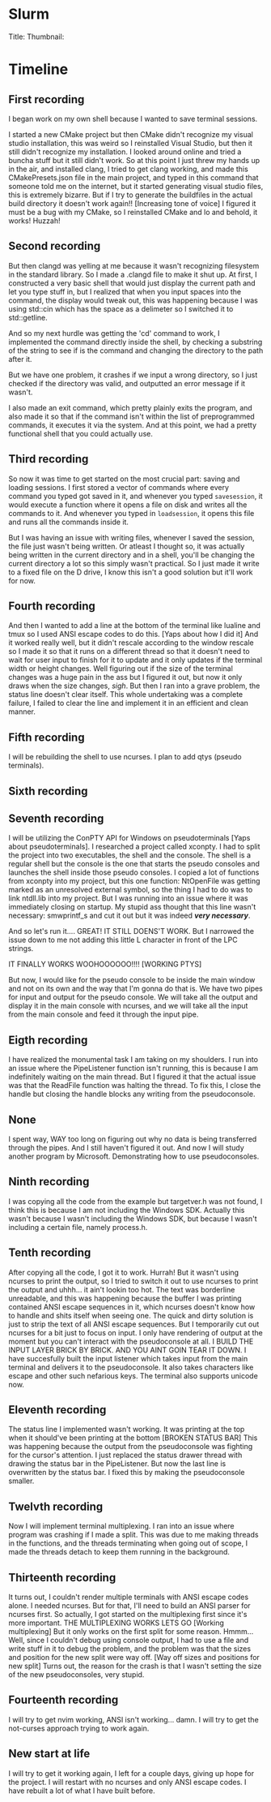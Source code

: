 # Slurm

Title:
Thumbnail:

# Timeline

## First recording 

I began work on my own shell because I wanted to save terminal sessions.

I started a new CMake project but then CMake didn't recognize my visual studio installation,
this was weird so I reinstalled Visual Studio, but then it still didn't recognize my installation.
I looked around online and tried a buncha stuff but it still didn't work.
So at this point I just threw my hands up in the air, and installed clang, I tried to get clang working,
and made this CMakePresets.json file in the main project, and typed in this command that someone told me 
on the internet, but it started generating visual studio files, this is extremely bizarre. But if I try
to generate the buildfiles in the actual build directory it doesn't work again!! [Increasing tone of voice]
I figured it must be a bug with my CMake, so I reinstalled CMake and lo and behold, it works! Huzzah!

## Second recording 

But then clangd was yelling at me because it wasn't recognizing filesystem in the standard library.
So I made a .clangd file to make it shut up.
At first, I constructed a very basic shell that would just display the current path and let you type stuff 
in, but I realized that when you input spaces into the command, the display would tweak out, this was 
happening because I was using std::cin which has the space as a delimeter so I switched it to std::getline.

And so my next hurdle was getting the 'cd' command to work, I implemented the command directly inside the shell,
by checking a substring of the string to see if is the command and changing the directory to the path after it.

But we have one problem, it crashes if we input a wrong directory, so I just checked if the directory was valid,
and outputted an error message if it wasn't.

I also made an exit command, which pretty plainly exits the program, and also made it so that if the command 
isn't within the list of preprogrammed commands, it executes it via the system. And at this point, we had a 
pretty functional shell that you could actually use.

## Third recording

So now it was time to get started on the most crucial part: saving and loading sessions.
I first stored a vector of commands where every command you typed got saved in it, and whenever you typed `savesession`,
it would execute a function where it opens a file on disk and writes all the commands to it.
And whenever you typed in `loadsession`, it opens this file and runs all the commands inside it.

But I was having an issue with writing files, whenever I saved the session, the file just wasn't being written.
Or atleast I thought so, it was actually being written in the current directory and in a shell, you'll be changing the 
current directory a lot so this simply wasn't practical.
So I just made it write to a fixed file on the D drive, I know this isn't a good solution but it'll work for now.

## Fourth recording

And then I wanted to add a line at the bottom of the terminal like lualine and tmux so I used ANSI escape codes to do this.
[Yaps about how I did it]
And it worked really well, but it didn't rescale according to the window rescale so I made it so that it runs on a different
thread so that it doesn't need to wait for user input to finish for it to update and it only updates if the terminal width
or height changes.
Well figuring out if the size of the terminal changes was a huge pain in the ass but I figured it out, but now it only draws
when the size changes, *sigh*. 
But then I ran into a grave problem, the status line doesn't clear itself.
This whole undertaking was a complete failure, I failed to clear the line and implement it in an efficient and clean manner.

## Fifth recording 

I will be rebuilding the shell to use ncurses.
I plan to add qtys (pseudo terminals).

## Sixth recording 

## Seventh recording 

I will be utilizing the ConPTY API for Windows on pseudoterminals [Yaps about pseudoterminals].
I researched a project called xconpty.
I had to split the project into two executables, the shell and the console. The shell is a regular shell but the console
is the one that starts the pseudo consoles and launches the shell inside those pseudo consoles.
I copied a lot of functions from xconpty into my project, but this one function: NtOpenFile was getting marked as 
an unresolved external symbol, so the thing I had to do was to link ntdll.lib into my project.
But I was running into an issue where it was immediately closing on startup. My stupid ass thought that this line wasn't 
necessary: smwprintf_s and cut it out but it was indeed ***very necessary***. 

And so let's run it.... GREAT! IT STILL DOENS'T WORK. But I narrowed the issue down to me not adding this little L character
in front of the LPC strings.

IT FINALLY WORKS WOOHOOOOOO!!!! [WORKING PTYS]

But now, I would like for the pseudo console to be inside the main window and not on its own and the way that I'm gonna do that is.
We have two pipes for input and output for the pseudo console. We will take all the output and display it in the main console with 
ncurses, and we will take all the input from the main console and feed it through the input pipe.

## Eigth recording

I have realized the monumental task I am taking on my shoulders.
I run into an issue where the PipeListener function isn't running, this is because I am indefinitely waiting on the main thread.
But I figured it that the actual issue was that the ReadFile function was halting the thread.
To fix this, I close the handle but closing the handle blocks any writing from the pseudoconsole.

## None 

I spent way, WAY too long on figuring out why no data is being transferred through the pipes. And I still haven't figured it out.
And now I will study another program by Microsoft. Demonstrating how to use pseudoconsoles.

## Ninth recording 

I was copying all the code from the example but targetver.h was not found, I think this is because I am not including the Windows 
SDK. Actually this wasn't because I wasn't including the Windows SDK, but because I wasn't including a certain file, namely
process.h.

## Tenth recording

After copying all the code, I got it to work. Hurrah!
But it wasn't using ncurses to print the output, so I tried to switch it out to use ncurses to print the output and uhhh...
it ain't lookin too hot. The text was borderline unreadable, and this was happening because the buffer I was printing
contained ANSI escape sequences in it, which ncurses doesn't know how to handle and shits itself when seeing one.
The quick and dirty solution is just to strip the text of all ANSI escape sequences.
But I temporarily cut out ncurses for a bit just to focus on input. I only have rendering of output at the moment but you can't 
interact with the pseudoconsole at all.
I BUILD THE INPUT LAYER BRICK BY BRICK. AND YOU AINT GOIN TEAR IT DOWN.
I have succesfully built the input listener which takes input from the main terminal and delivers it to the pseudoconsole.
It also takes characters like escape and other such nefarious keys. The terminal also supports unicode now.

## Eleventh recording

The status line I implemented wasn't working. It was printing at the top when it should've been printing at the bottom [BROKEN STATUS BAR]
This was happening because the output from the pseudoconsole was fighting for the cursor's attention.
I just replaced the status drawer thread with drawing the status bar in the PipeListener.
But now the last line is overwritten by the status bar. I fixed this by making the pseudoconsole smaller.

## Twelvth recording

Now I will implement terminal multiplexing.
I ran into an issue where program was crashing if I made a split. This was due to me making threads in the functions, and the threads 
terminating when going out of scope, I made the threads detach to keep them running in the background.

## Thirteenth recording 

It turns out, I couldn't render multiple terminals with ANSI escape codes alone. I needed ncurses. But for that, I'll need to build 
an ANSI parser for ncurses first.
So actually, I got started on the multiplexing first since it's more important.
THE MULTIPLEXING WORKS LETS GO [Working multiplexing]
But it only works on the first split for some reason. Hmmm...
Well, since I couldn't debug using console output, I had to use a file and write stuff in it to debug the problem, and the problem was 
that the sizes and position for the new split were way off. [Way off sizes and positions for new split]
Turns out, the reason for the crash is that I wasn't setting the size of the new pseudoconsoles, very stupid.

## Fourteenth recording 

I will try to get nvim working, ANSI isn't working... damn.
I will try to get the not-curses approach trying to work again.

## New start at life

I will try to get it working again, I left for a couple days, giving up hope for the project. I will restart with no ncurses and only 
ANSI escape codes.
I have rebuilt a lot of what I have built before.
